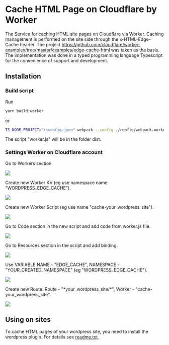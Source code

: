 # Cache HTML Page on Cloudflare by Worker

The Service for caching HTML site pages on Cloudflare via Worker. Caching management is performed on the site side through the x-HTML-Edge-Cache header. The project https://github.com/cloudflare/worker-examples/tree/master/examples/edge-cache-html was taken as the basis. The implementation was done in a typed programming language Typescript for the convenience of support and development.

## Installation

### Build script

Run

```sh
yarn build:worker
```

or

```sh
TS_NODE_PROJECT="tsconfig.json" webpack --config ./config/webpack.worker.ts
```

The script "worker.js" will be in the folder dist.

### Settings Worker on Cloudflare account

Go to Workers section.

![](images/cf-main-page.png)

Create new Worker KV (eg use namespace name "WORDPRESS_EDGE_CACHE").

![](images/cf-workers-main-page-min.png)

Create new Worker Script (eg use name "cache-your_wordpress_site").

![](images/cf-workers-scripts-page-min-small.png)

Go to Code section in the new script and add code from worker.js file.

![](images/cf-workers-scripts-resources-code-page-min.png)

Go to Resources section in the script and add binding.

![](images/cf-workers-scripts-resources-page-min.png)

Use VARIABLE NAME - "EDGE_CACHE", NAMESPACE - "YOUR_CREATED_NAMESPACE" (eg "WORDPRESS_EDGE_CACHE").

![](images/cf-workers-scripts-resources-add-page-min.png)

Create new Route: Route - "\*your_wordpress_site/\*", Worker - "cache-your_wordpress_site".

![](images/cf-workers-add-route-page-min.png)

## Using on sites

To cache HTML pages of your wordpress site, you need to install the wordpress plugin. For details see [readme.txt](page-cache-on-cloudflare-wp-plugin/readme.txt).
